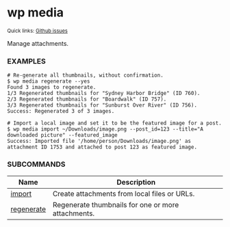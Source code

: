 # wp media

<small>Quick links: <a href="https://github.com/issues?q=is%3Aopen+label%3Acommand%3Amedia+sort%3Aupdated-desc+org%3Awp-cli">Github issues</a></small>

Manage attachments.

### EXAMPLES

    # Re-generate all thumbnails, without confirmation.
    $ wp media regenerate --yes
    Found 3 images to regenerate.
    1/3 Regenerated thumbnails for "Sydney Harbor Bridge" (ID 760).
    2/3 Regenerated thumbnails for "Boardwalk" (ID 757).
    3/3 Regenerated thumbnails for "Sunburst Over River" (ID 756).
    Success: Regenerated 3 of 3 images.

    # Import a local image and set it to be the featured image for a post.
    $ wp media import ~/Downloads/image.png --post_id=123 --title="A downloaded picture" --featured_image
    Success: Imported file '/home/person/Downloads/image.png' as attachment ID 1753 and attached to post 123 as featured image.



### SUBCOMMANDS

<table>
	<thead>
	<tr>
		<th>Name</th>
		<th>Description</th>
	</tr>
	</thead>
	<tbody>
		<tr>
			<td><a href="https://developer.wordpress.org/cli/commands/media/import/">import</a></td>
			<td>Create attachments from local files or URLs.</td>
		</tr>
		<tr>
			<td><a href="https://developer.wordpress.org/cli/commands/media/regenerate/">regenerate</a></td>
			<td>Regenerate thumbnails for one or more attachments.</td>
		</tr>
	</tbody>
</table>
